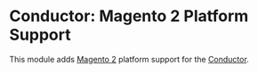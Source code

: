 Conductor: Magento 2 Platform Support
====================================

This module adds [Magento 2](https://magento.com/) platform support for the 
[Conductor](https://github.com/conductorphp/conductor-core).
